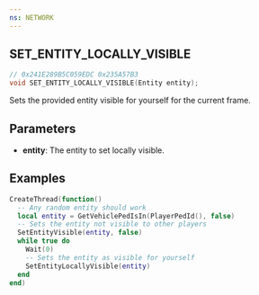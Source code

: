 ```yaml
---
ns: NETWORK
---
```

## SET_ENTITY_LOCALLY_VISIBLE

```c
// 0x241E289B5C059EDC 0x235A57B3
void SET_ENTITY_LOCALLY_VISIBLE(Entity entity);
```

Sets the provided entity visible for yourself for the current frame.

## Parameters
* **entity**: The entity to set locally visible.

## Examples

```lua
CreateThread(function()
  -- Any random entity should work
  local entity = GetVehiclePedIsIn(PlayerPedId(), false)
  -- Sets the entity not visible to other players
  SetEntityVisible(entity, false)
  while true do
    Wait(0)
    -- Sets the entity as visible for yourself
    SetEntityLocallyVisible(entity)
  end
end)
```

